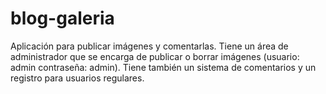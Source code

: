# blog-galeria
Aplicación para publicar imágenes y comentarlas.
Tiene un área de administrador que se encarga de publicar o borrar imágenes (usuario: admin contraseña: admin). 
Tiene también un sistema de comentarios y un registro para usuarios regulares.
